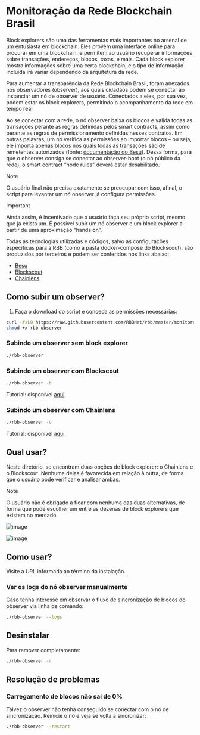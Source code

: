 # Monitoração da Rede Blockchain Brasil

Block explorers são uma das ferramentas mais importantes no arsenal de um entusiasta em blockchain. Eles provêm uma interface online para procurar em uma blockchain, e permitem ao usuário recuperar informações sobre transações, endereços, blocos, taxas, e mais. Cada block explorer mostra informações sobre uma certa blockchain, e o tipo de informação incluída irá variar dependendo da arquitetura da rede.

Para aumentar a transparência da Rede Blockchain Brasil, foram anexados nós observadores (observer), aos quais cidadãos podem se conectar ao instanciar um nó de observer de usuário. Conectados a eles, por sua vez, podem estar os block explorers, permitindo o acompanhamento da rede em tempo real.

Ao se conectar com a rede, o nó observer baixa os blocos e valida todas as transações perante as regras definidas pelos smart contracts, assim como perante as regras de permissionamento definidas nesses contratos. Em outras palavras, um nó verifica as permissões ao importar blocos – ou seja, ele importa apenas blocos nos quais todas as transações são de remetentes autorizados (fonte: [documentação do Besu](https://besu.hyperledger.org/private-networks/concepts/permissioning/onchain)). Dessa forma, para que o observer consiga se conectar ao observer-boot (o nó público da rede), o smart contract “node rules” deverá estar desabilitado. 

> [!NOTE]
 O usuário final não precisa exatamente se preocupar com isso, afinal, o script para levantar um nó observer já configura permissões.

> [!IMPORTANT]
 Ainda assim, é incentivado que o usuário faça seu próprio script, mesmo que já exista um. É possível subir um nó observer e um block explorer a partir de uma aproximação “hands on”.

Todas as tecnologias utilizadas e códigos, salvo as configurações específicas para a RBB (como a pasta docker-compose do Blockscout), são produzidos por terceiros e podem ser conferidos nos links abaixo:

* [Besu](besu.hyperledger.org)
* [Blockscout](https://github.com/blockscout/blockscout)
* [Chainlens](https://github.com/web3labs/chainlens-free)

## Como subir um observer?

1. Faça o download do script e conceda as permissões necessárias:
```bash
curl -#sLO https://raw.githubusercontent.com/RBBNet/rbb/master/monitora%C3%A7%C3%A3o/block_explorer/rbb-observer
chmod +x rbb-observer

```

### Subindo um observer sem block explorer


```bash
./rbb-observer
```

### Subindo um observer com Blockscout

```bash
./rbb-observer -b
```
Tutorial: disponível [aqui](https://github.com/RBBNet/rbb/blob/master/monitora%C3%A7%C3%A3o/block_explorer/blockscout/readme.md)

### Subindo um observer com Chainlens

```bash
./rbb-observer -c
```
Tutorial: disponível [aqui](https://github.com/RBBNet/rbb/blob/master/monitora%C3%A7%C3%A3o/block_explorer/chainlens-free/readme.md)

## Qual usar?

Neste diretório, se encontram duas opções de block explorer: o Chainlens e o Blockscout. Nenhuma delas é favorecida em relação à outra, de forma que o usuário pode verificar e analisar ambas. 

> [!NOTE]
O usuário não é obrigado a ficar com nenhuma das duas alternativas, de forma que pode escolher um entre as dezenas de block explorers que existem no mercado.

![image](https://github.com/RBBNet/rbb/assets/111009073/9acb9754-a5d7-4913-9ebc-0c418ee0d0c1)


![image](https://github.com/RBBNet/rbb/assets/111009073/867eccce-92ed-4082-a795-54045ec08d4c)

## Como usar?

Visite a URL informada ao término da instalação.

### Ver os logs do nó observer manualmente

Caso tenha interesse em observar o fluxo de sincronização de blocos do observer via linha de comando:

```bash
./rbb-observer --logs
```

## Desinstalar

Para remover completamente:
```bash
./rbb-observer -r
```

## Resolução de problemas

### Carregamento de blocos não sai de 0%

Talvez o observer não tenha conseguido se conectar com o nó de sincronização. Reinicie o nó e veja se volta a sincronizar:

```bash
./rbb-observer --restart
```